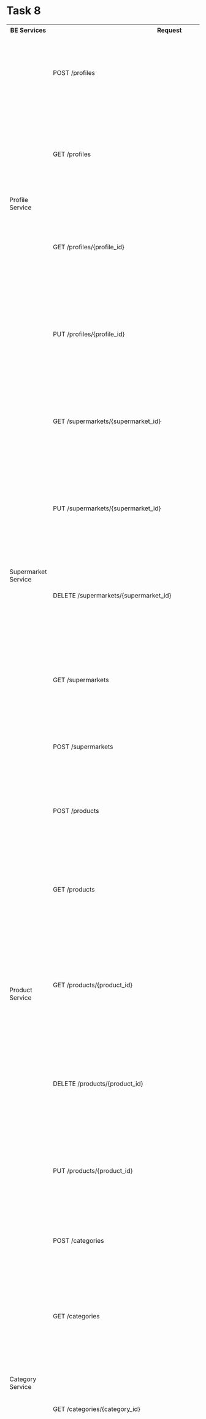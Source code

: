 # Task 8
<table>
    <tr>
        <th>BE Services</th>
        <th>Request</th>
        <th>Request Schemas</th>
        <th>Response Schemas</th>
    </tr>
    <tr>
        <td rowspan="4">Profile Service</td>
        <td>POST /profiles</td>
        <td><pre>
            tags:
        - "Profile Service"
      summary: "Create new profile"
      responses:
        "201":
          description: "Successfully created profile"
          content:
            application/json:
              schema:
                $ref: '#/components/schemas/Profile'
        </pre></td>
        <td><pre>
            tags:
        - "Profile Service"
      summary: "Create new profile"
      responses:
        "201":
          description: "Successfully created profile"
          content:
            application/json:
              schema:
                $ref: '#/components/schemas/Profile'
        </pre></td>
    </tr>
    <tr>
        <td>GET /profiles</td>
        <td></td>
        <td><pre>
            tags:
        - "Profile Service"
      summary: "Search profiles"
      responses:
        "200":
          description: "Successfully found profiles"
          content:
            application/json:
              schema:
                type: array
                items:
                  $ref: '#/components/schemas/Profile'
        </pre></td>
    </tr>
    <tr>
        <td>GET /profiles/{profile_id}</td>
        <td></td>
        <td><pre>
      tags:
        - "Profile Service"
      summary: "Search profile by its id"
      parameters:
        - $ref: "#/components/parameters/profile_id"
      responses:
        "200":
          description: "Successfully found profile by id"
          content:
            application/json:
              schema:
                $ref: '#/components/schemas/Profile'
        "404":
          description: "Profile's id not found"
        </pre></td>
    </tr>
    <tr>
        <td>PUT /profiles/{profile_id}</td>
        <td><pre>
      tags:
        - "Profile Service"
      summary: "Update profile by its id"
      parameters:
        - $ref: "#/components/parameters/profile_id"
      requestBody:
        content:
          application/json:
            schema:
              $ref: '#/components/schemas/Profile'
        </pre></td>
        <td><pre>
      responses:
        "200":
          description: "Successfully updated profile by id"
          content:
            application/json:
              schema:
                $ref: '#/components/schemas/Profile'
        "404":
          description: "Profile's id not found"
        </pre></td>
    </tr>
    <!-------- Supermarket Service ------->
    <tr>
        <td rowspan="5">Supermarket Service</td>
        <td>GET /supermarkets/{supermarket_id}</td>
        <td></td>
        <td><pre>
            tags:
        - "Supermarket Service"
      summary: "Search supermarket by its id"
      parameters:
        - $ref: "#/components/parameters/supermarket_id"
      responses:
        "200":
          description: "Successfully found supermarket by id"
          content:
            application/json:
              schema:
                $ref: '#/components/schemas/Supermarket'
        "404":
          description: "Supermarket's id not found"
        </pre></td>
    </tr>
    <tr>
        <td>PUT /supermarkets/{supermarket_id}</td>
        <td><pre>
            tags:
        - "Supermarket Service"
      summary: "Update supermarket by its id"
      parameters:
        - $ref: "#/components/parameters/supermarket_id"
      requestBody:
        content:
          application/json:
            schema:
              $ref: '#/components/schemas/Supermarket'
        </pre></td>
        <td><pre>
            responses:
        "200":
          description: "Successfully updated supermarket by id"
          content:
            application/json:
              schema:
                $ref: '#/components/schemas/Supermarket'
        "404":
          description: "Supermarket's id not found"
        </pre></td>
    </tr>
    <tr>
        <td>DELETE /supermarkets/{supermarket_id}</td>
        <td></td>
        <td><pre>
            tags:
        - "Supermarket Service"
      summary: "Delete supermarket by its id"
      parameters:
        - $ref: "#/components/parameters/supermarket_id"
      responses:
        "200":
          description: "Successfully deleted supermarket by id"
          content:
            application/json:
              schema:
                $ref: '#/components/schemas/Supermarket'
        "404":
          description: "Supermarket's id not found"
        </pre></td>
    </tr>
    <tr>
        <td>GET /supermarkets</td>
        <td></td>
        <td><pre>
            responses:
        "200":
          description: "Successfully found supermarkets"
          content:
            application/json:
              schema:
                type: array
                items:
                  $ref: '#/components/schemas/Supermarket'
        </pre></td>
    </tr>
    <tr>
        <td>POST /supermarkets</td>
        <td><pre>
            tags:
        - "Supermarket Service"
      summary: "Create new supermarket"
      requestBody:
        content:
          application/json:
            schema:
              $ref: '#/components/schemas/Supermarket'
        </pre></td>
        <td><pre>
            responses:
        "201":
          description: "Successfully created supermarket"
          content:
            application/json:
              schema:
                $ref: '#/components/schemas/Supermarket'
        </pre></td>
    </tr>
    <!-------- Product Service ------->
    <tr>
        <td rowspan="5">Product Service</td>
        <td>POST /products</td>
        <td><pre>
            tags:
        - "Product Service"
      summary: "Create new product"
      requestBody:
        content:
          application/json:
            schema:
              $ref: '#/components/schemas/Product'
        </pre></td>
        <td><pre>
            responses:
        "201":
          description: "Successfully created product"
          content:
            application/json:
              schema:
                $ref: '#/components/schemas/Product'
        </pre></td>
    </tr>
    <tr>
        <td>GET /products</td>
        <td></td>
        <td><pre>
            get:
      tags:
        - "Product Service"
      summary: "Search products"
      responses:
        "200":
          description: "Successfully found products"
          content:
            application/json:
              schema:
                type: array
                items:
                  $ref: '#/components/schemas/Product'
        </pre></td>
    </tr>
    <tr>
        <td>GET /products/{product_id}</td>
        <td></td>
        <td><pre>
            tags:
        - "Product Service"
      summary: "Search product by its id"
      parameters:
        - $ref: "#/components/parameters/product_id"
      responses:
        "200":
          description: "Successfully found product by id"
          content:
            application/json:
              schema:
                $ref: '#/components/schemas/Product'
        "404":
          description: "Product's id not found"
        </pre></td>
    </tr>
    <tr>
        <td>DELETE /products/{product_id}</td>
        <td></td>
        <td><pre>
            tags:
        - "Product Service"
      summary: "Delete product by its id"
      parameters:
        - $ref: "#/components/parameters/product_id"
      responses:
        "200":
          description: "Successfully deleted product by id"
          content:
            application/json:
              schema:
                $ref: '#/components/schemas/Product'
        "404":
          description: "Product's id not found"
        </pre></td>
    </tr>
    <tr>
        <td>PUT /products/{product_id}</td>
        <td><pre>
            tags:
        - "Product Service"
      summary: "Update product by its id"
      parameters:
        - $ref: "#/components/parameters/product_id"
      requestBody:
        content:
          application/json:
            schema:
              $ref: '#/components/schemas/Product'
        </pre></td>
        <td><pre>
            responses:
        "200":
          description: "Successfully updated product by id"
          content:
            application/json:
              schema:
                $ref: '#/components/schemas/Product'
        "404":
          description: "Product's id not found"
        </pre></td>
    </tr>
    <!------ Category Service -------->
    <tr>
        <td rowspan="4">Category Service</td>
        <td>POST /categories</td>
        <td><pre>
            tags:
        - "Category Service"
      summary: "Create new category"
      requestBody:
        content:
          application/json:
            schema:
              $ref: '#/components/schemas/Category'
        </pre></td>
        <td><pre>
            responses:
        "201":
          description: "Successfully created category"
          content:
            application/json:
              schema:
                $ref: '#/components/schemas/Category'
        </pre></td>
    </tr>
    <tr>
        <td>GET /categories</td>
        <td></td>
        <td><pre>
            tags:
        - "Category Service"
      summary: "Search categories"
      responses:
        "200":
          description: "Successfully found categories"
          content:
            application/json:
              schema:
                type: array
                items:
                  $ref: '#/components/schemas/Category'
        </pre></td>
    </tr>
    <tr>
        <td>GET /categories/{category_id}</td>
        <td></td>
        <td><pre>
            tags:
        - "Category Service"
      summary: "Search category by its id"
      parameters:
        - $ref: "#/components/parameters/category_id"
      responses:
        "200":
          description: "Successfully found category by id"
          content:
            application/json:
              schema:
                $ref: '#/components/schemas/Category'
        "404":
          description: "Category's id not found"
        </pre></td>
    </tr>
    <tr>
        <td>DELETE /categories/{category_id}</td>
        <td></td>
        <td><pre>
            tags:
        - "Category Service"
      summary: "Delete category by its id"
      parameters:
        - $ref: "#/components/parameters/category_id"
      responses:
        "200":
          description: "Successfully deleted category by id"
          content:
            application/json:
              schema:
                $ref: '#/components/schemas/Category'
        "404":
          description: "Category's id not found"
        </pre></td>
    </tr>
    <!------ News Service -------->
    <tr>
        <td rowspan="2">News Service</td>
        <td>GET /news</td>
        <td></td>
        <td><pre>
            tags:
        - "News Service"
      summary: "Search recent news"
      responses:
        "200":
          description: "Successfully got recent news"
          content:
            application/json:
              schema:
                type: "array"
                items:
                  $ref: '#/components/schemas/News'
        </pre></td>
    </tr>
    <tr>
        <td>GET /news/{news_id}</td>
        <td></td>
        <td><pre>tags:
        - "News Service"
      summary: "Get news by id"
      parameters:
        - $ref: "#/components/parameters/news_id"
      responses:
        "200":
          description: "Successfully found news by id"
          content:
            application/json:
              schema:
                $ref: '#/components/schemas/News'
        "404":
          description: "News' id not found"</pre></td>
    </tr>
     <!------ Statistics Service -------->
    <tr>
        <td rowspan="1">Statistics Service</td>
        <td>GET /statistics</td>
        <td></td>
        <td><pre>
            tags:
        - "Statistics Service"
      summary: "Get updated statistics"
      responses:
        "200":
          description: "Successfully got recent statistics"
          content:
            application/json:
              schema:
                $ref: '#/components/schemas/Statistics'
        </pre></td>
    </tr>
     <!------ Saved Products Service -------->
    <tr>
        <td rowspan="3">Saved Products Service</td>
        <td>GET /profiles/{profile_id}/saved-products</td>
        <td></td>
        <td><pre>
            tags:
        - "Saved Products Service"
      summary: "Search saved products by profile id"
      parameters:
        - $ref: "#/components/parameters/profile_id"
      responses:
        "200":
          description: "Successfully found saved products by profile id"
          content:
            application/json:
              schema:
                $ref: '#/components/schemas/Saved_products'
        "404":
          description: "Profile's id not found"
        </pre></td>
    </tr>
    <tr>
        <td>PUT /profiles/{profile_id}/saved-products</td>
        <td><pre>
            tags:
        - "Saved Products Service"
      summary: "Add new saved product to profile"
      parameters:
        - $ref: "#/components/parameters/profile_id"
      requestBody:
        content:
          application/json:
            schema:
              $ref: '#/components/schemas/Saved_products'
        </pre></td>
        <td><pre>
            responses:
        "200":
          description: "Successfully created category"
          content:
            application/json:
              schema:
                $ref: '#/components/schemas/Saved_products'
        </pre></td>
    </tr>
    <tr>
        <td>DELETE /profiles/{profile_id}/saved-products/{product_id}</td>
        <td></td>
        <td><pre>
            tags:
        - "Saved Products Service"
      summary: "Remove saved product from profile"
      parameters:
        - $ref: "#/components/parameters/profile_id"
        - $ref: "#/components/parameters/product_id"
      responses:
        "200":
          description: "Successfully deleted saved product from profile"
          content:
            application/json:
              schema:
                $ref: '#/components/schemas/Saved_products'
        "404":
          description: "Profile's or Product's id not found"
        </pre></td>
    </tr>
    <!------ Supermarket Catalog Service -------->
    <tr>
        <td rowspan="4">Supermarket Catalog Service</td>
        <td>GET /supermarkets/{supermarket_id}/categories/{category_id}/products</td>
        <td></td>
        <td><pre>
            tags:
        - "Supermarket Catalog Service"
      summary: "Search supermarket's products by supermarket id"
      parameters:
        - $ref: "#/components/parameters/supermarket_id"
        - $ref: "#/components/parameters/category_id"
      responses:
        "200":
          description: "Successfully found supermarket's products by supermarket id"
          content:
            application/json:
              schema:
                $ref: '#/components/schemas/Supermarket_catalogs'
        "404":
          description: "Supermarket' or Category's not found"
        </pre></td>
    </tr>
    <tr>
        <td>PUT /supermarkets/{supermarket_id}/categories/{category_id}/products</td>
        <td><pre>
            tags:
        - "Supermarket Catalog Service"
      summary: "Add new product to supermarket"
      parameters:
        - $ref: "#/components/parameters/supermarket_id"
        - $ref: "#/components/parameters/category_id"
      requestBody:
        content:
          application/json:
            schema:
              $ref: '#/components/schemas/Supermarket_catalogs'
        </pre></td>
        <td><pre>
            responses:
        "200":
          description: "Successfully added product to supermarket"
          content:
            application/json:
              schema:
                $ref: '#/components/schemas/Supermarket_catalogs'
        "404":
          description: "Supermarket' or Category's not found"
        </pre></td>
    </tr>
    <tr>
        <td>DELETE /supermarkets/{supermarket_id}/categories/{category_id}</td>
        <td></td>
        <td><pre>
             tags:
        - "Supermarket Catalog Service"
      summary: "Remove category from supermarket"
      parameters:
        - $ref: "#/components/parameters/supermarket_id"
        - $ref: "#/components/parameters/category_id"
      responses:
        "200":
          description: "Successfully removed category from supermarket"
          content:
            application/json:
              schema:
                $ref: '#/components/schemas/Supermarket_catalogs'
        "404":
          description: "Supermarket's or Category's id not found"
        </pre></td>
    </tr>
    <tr>
        <td>DELETE /supermarkets/{supermarket_id}/categories/{category_id}/products/{product_id}</td>
        <td></td>
        <td><pre>
            tags:
        - "Supermarket Catalog Service"
      summary: "Remove product from supermarket"
      parameters:
        - $ref: "#/components/parameters/supermarket_id"
        - $ref: "#/components/parameters/product_id"
        - $ref: "#/components/parameters/category_id"
      responses:
        "200":
          description: "Successfully deleted product from supermarket"
          content:
            application/json:
              schema:
                $ref: '#/components/schemas/Supermarket_catalogs'
        "404":
          description: "Supermarket's, Category's or Product's id not found"
        </pre></td>
    </tr>
    <!------ Rating Service -------->
    <tr>
        <td rowspan="3">Rating Service</td>
        <td>GET /products/{product_id}/ratings</td>
        <td></td>
        <td><pre>
            tags:
        - "Rating Service"
      summary: "Search products's ratings by product id"
      parameters:
        - $ref: "#/components/parameters/product_id"
      responses:
        "200":
          description: "Successfully found products's ratings by product id"
          content:
            application/json:
              schema:
                type: "array"
                items:
                  $ref: '#/components/schemas/Rating'
        "404":
          description: "Product's id not found"
        </pre></td>
    </tr>
    <tr>
        <td>PUT /products/{product_id}/ratings</td>
        <td><pre>
            tags:
        - "Rating Service"
      summary: "Add new rating to product"
      parameters:
        - $ref: "#/components/parameters/product_id"
      requestBody:
        content:
          application/json:
            schema:
              $ref: '#/components/schemas/Rating'
        </pre></td>
        <td><pre>
            responses:
        "200":
          description: "Successfully added rating"
          content:
            application/json:
              schema:
                $ref: '#/components/schemas/Rating'
        </pre></td>
    </tr>
    <tr>
        <td>GET /products/{product_id}/ratings/{rating_id}</td>
        <td></td>
        <td><pre>
            get:
      tags:
        - "Rating Service"
      summary: "Search rating by rating id"
      parameters:
        - $ref: "#/components/parameters/product_id"
        - $ref: "#/components/parameters/rating_id"
      responses:
        "200":
          description: "Successfully found rating by rating id"
          content:
            application/json:
              schema:
                $ref: '#/components/schemas/Rating'
        "404":
          description: "Product's or Rating's id not found"
        </pre></td>
    </tr>
    <!------ QRScan Service -------->
    <tr>
        <td rowspan="3">QRScan Service</td>
        <td>GET /qrcodes/{qrcode_id}</td>
        <td></td>
        <td><pre>
            tags:
        - "QRScan Service"
      summary: "Search QRcode by its id"
      parameters:
        - $ref: "#/components/parameters/qrcode_id"
      responses:
        "200":
          description: "Successfully found qrcode by id"
          content:
            application/json:
              schema:
                $ref: '#/components/schemas/QRScan'
        "404":
          description: "QRcode's id not found"
        </pre></td>
    </tr>
    <tr>
        <td>DELETE /qrcodes/{qrcode_id}</td>
        <td></td>
        <td><pre>
            tags:
        - "QRScan Service"
      summary: "Delete QRcode by its id"
      parameters:
        - $ref: "#/components/parameters/qrcode_id"
      responses:
        "200":
          description: "Successfully deleted qrcode"
          content:
            application/json:
              schema:
                $ref: '#/components/schemas/QRScan'
        </pre></td>
    </tr>
    <tr>
        <td>PUT /qrcodes</td>
        <td><pre>
            tags:
        - "QRScan Service"
      summary: "Add QRcode"
      parameters:
        - $ref: "#/components/parameters/qrcode_id"
      requestBody:
        content:
          application/json:
            schema:
              $ref: '#/components/schemas/QRScan'
        </pre></td>
        <td><pre>
            responses:
        "200":
          description: "Successfully added QRcode"
          content:
            application/json:
              schema:
                $ref: '#/components/schemas/QRScan'
        </pre></td>
    </tr>
</table>

